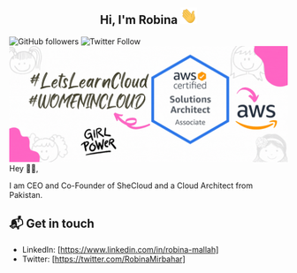 <h2 align="center">Hi, I'm Robina <img src="hi.gif" height="30" width="30"></h2>

![GitHub followers](https://img.shields.io/github/followers/robina?style=social)
![Twitter Follow](https://img.shields.io/twitter/follow/RobinaMirbahar?style=social)
<br>
<img align="center"><img src="welcomebannergif.gif">
Hey 👋🏻,

I am CEO and Co-Founder of SheCloud and a Cloud Architect from Pakistan.

## 📬 Get in touch

- LinkedIn: [https://www.linkedin.com/in/robina-mallah]
- Twitter: [https://twitter.com/RobinaMirbahar]

